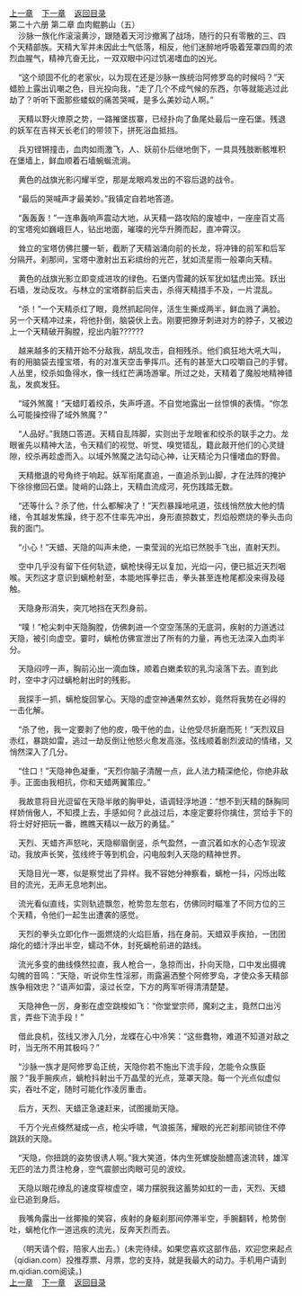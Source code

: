 
[上一章](https://github.com/xiaominghe2014/spider_book/blob/master/book/知北游/第398章.md)&nbsp;&nbsp;&nbsp;&nbsp;[下一章](https://github.com/xiaominghe2014/spider_book/blob/master/book/知北游/第400章.md)&nbsp;&nbsp;&nbsp;&nbsp;[返回目录](https://github.com/xiaominghe2014/spider_book/blob/master/book/知北游/README.md)
<br /> 第二十六册 第二章 血肉鲲鹏山（五）<br />
        沙脉一族化作滚滚黄沙，跟随着天河沙撤离了战场，随行的只有零散的三、四个天精部族。天精大军并未因此士气低落，相反，他们迷醉地呼吸着笼罩四周的浓烈血腥气，精神亢奋无比，一双双眼中闪过饥渴嗜血的凶光。

    “这个顽固不化的老家伙，以为现在还是沙脉一族统治阿修罗岛的时候吗？”天蜡脸上露出讥嘲之色，目光投向我，“走了几个不成气候的东西，尔等就能逃过此劫了？听听下面那些蝼蚁的痛苦哭喊，是多么美妙动人啊。”

    天精以野火燎原之势，一路摧堡拔寨，已经扑向了鱼尾处最后一座石堡。残退的妖军在吉祥天长老们的带领下，拼死浴血抵挡。

    兵刃铿锵撞击，血肉如雨激飞，人、妖前仆后继地倒下，一具具残肢断骸堆积在堡墙上，鲜血顺着石墙蜿蜒流淌。

    黄色的战旗光影闪耀半空，那是龙眼鸡发出的不容后退的战令。

    “最后的哭喊声才最美妙。”我镇定自若地答道。

    “轰轰轰！”一连串轰响声震动大地，从天精一路攻陷的废墟中，一座座百丈高的宝塔宛如巍峨巨人，钻出地面，璀璨的光华升腾而起，直冲霄汉。

    耸立的宝塔仿佛拦腰一斩，截断了天精汹涌向前的长龙，将冲锋的前军和后军分隔开。刹那间，宝塔中激射出五彩缤纷的光芒，犹如流星雨一般罩向天精。

    黄色的战旗光影立即变成进攻的绿色。石堡内雪藏的妖军犹如猛虎出笼。跃出石墙，发动反攻。与林立的宝塔群前后夹击，杀得天精措手不及，一片混乱。

    “杀！”一个天精杀红了眼，竟然抓起同伴，活生生撕成两半，鲜血溅了满脸。另一个天精冲过来，将他扑倒，脑袋伏上去。刚要把獠牙刺进对方的脖子，又被边上一个天精破开胸膛，挖出内脏??????

    越来越多的天精开始不分敌我，胡乱攻击，自相残杀。他们疯狂地大吼大叫，有的用脑袋去撞宝塔，有的对准天空击拳挥爪。还有的甚至大口咬嚼自己的手臂。人丛里，绞杀如鱼得水，像一线红芒满场游窜。所过之处，天精着了魔般地精神错乱，发疯发狂。

    “域外煞魔！”天蜡盯着绞杀，失声呼道。不自觉地露出一丝惊惧的表情。“你怎么可能操控得了域外煞魔？”

    “人品好。”我随口答道。天精自乱阵脚，实则出于龙眼雀和绞杀的联手之力。龙眼雀先以精神大法，令天精们的视觉、听觉、嗅觉错乱，籍此敲开他们的心灵缝隙，绞杀再趁虚而入。以域外煞魔之法勾动心神，让天精沦为只懂嗜血的野兽。

    天精撤退的号角终于响起。妖军衔尾直追，一直追杀到山脚，才在法阵的掩护下徐徐撤回石堡。陡峭的山路上，天精血流成河，死伤践踏无数。

    “还等什么？杀了他，什么都解决了！”天烈暴躁地吼道，弦线悄然放大他的情绪，令其越发焦躁，终于忍不住率先冲出，身形直掠数丈，烈焰般燃烧的拳头击向我的面门。

    “小心！”天蜡、天隐的叫声未绝，一束莹润的光焰已然脱手飞出，直射天烈。

    空中几乎没有留下任何轨迹，螭枪快得无以复加，光焰一闪，便已抵近天烈咽喉。天烈这才意识到螭枪射至，本能地挥拳拦击，拳头甚至连枪尾都没来得及碰触。

    天隐身形消失，突兀地挡在天烈身前。

    “噗！”枪尖刺中天隐胸膛，仿佛刺进一个空空荡荡的无底洞，疾射的力道透过天隐，被引向虚空。霎时，螭枪仿佛宣泄出了所有的力量，再也无法深入血肉半分。

    天隐闷哼一声，胸前沁出一滴血珠，顺着白嫩柔软的乳沟滚落下去。直到此时，空中才闪过螭枪射出时的残影。

    我探手一抓，螭枪旋回掌心。天隐的虚空神通果然玄妙，竟然将我势在必得的一击化解。

    “杀了他，我一定要剥了他的皮，吸干他的血，让他受尽折磨而死！”天烈双目赤红，暴跳如雷，逃过一劫反倒让他怒火愈发高涨。弦线顺着剧烈波动的情绪，又悄然深入了几分。

    “住口！”天隐神色凝重，“天烈你脑子清醒一点，此人法力精深绝伦，你绝非敌手。正面由我相抗，你和天蜡两翼策应。”

    我故意将目光逗留在天隐半敞的胸甲处，语调轻浮地道：“想不到天精的酥胸同样娇俏傲人，不知摸上去，手感如何？此战过后，本座定要将你擒住，赏给手下的将士好好把玩一番，瞧瞧天精以一敌万的勇猛。”

    天烈、天蜡齐声怒叱，天隐柳眉倒竖，杀气盈然，一直沉着如水的心态乍现波动。我放声长笑，弦线终于等到机会，闪电般刺入天隐的精神世界。

    天隐目光一寒，似是察觉出了异样。我不容她分神察看，螭枪一抖，闪烁出眩目的流光，无声无息地刺出。

    流光看似直线，实则轨迹飘忽，枪势忽左忽右，仿佛同时瞄准了不同方位的三个天精，令他们一起生出遭袭的感觉。

    天烈的拳头立即化作一面燃烧的火焰巨盾，挡在身前。天蜡双手疾拍，一团团熔化的蜡汁浮出半空，蠕动不休，封死螭枪前进的路线。

    流光多变的曲线倏然拉直，我人枪合一，急掠而出，扑向天隐，口中发出摄魂勾魄的音鸣：“天隐，听说你生性淫邪，雨露遍洒整个阿修罗岛，才使众多天精部族争相效忠？”语声如雷，滚过长空，下方的两军听得清清楚楚。

    天隐神色一厉，身影在虚空跳梭如飞：“你堂堂宗师，魔刹之主，竟然口出污言，弄些下流手段！”

    借此良机，弦线又渗入几分，龙蝶在心中冷笑：“这些蠢物，难道不知道对敌之时，当无所不用其极吗？”

    “沙脉一族才是阿修罗岛正统，天隐你若不施出下流手段，怎能令众族臣服？”我手腕疾点，螭枪抖射出千万晶莹的光点，笼罩天隐。每一个光点似虚似实，吞吐不定，随时可能化作凌厉重击。

    后方，天烈、天蜡正急速赶来，试图援助天隐。

    千万个光点倏然凝成一点，枪尖呼啸，气浪振荡，耀眼的光芒刹那间锁住不停跳跃的天隐。

    “天隐，你扭跳的姿势很诱人啊。”我大笑道，体内生死螺旋胎醴高速流转，雄浑无匹的法力贯注枪身，空气震颤出肉眼可见的波纹。

    天隐以眼花缭乱的速度穿梭虚空，竭力摆脱我这蓄势如虹的一击，天烈、天蜡业已追到身后。

    我嘴角露出一丝揶揄的笑容，疾射的身躯刹那间停滞半空，手腕翻转，枪势倒吐，螭枪化作一道迅疾的流光，反奔天烈而去。

    （明天请个假，陪家人出去。）(未完待续。如果您喜欢这部作品，欢迎您来起点（qidian.com）投推荐票、月票，您的支持，就是我最大的动力。手机用户请到m.qidian.com阅读。)
  <br />
[上一章](https://github.com/xiaominghe2014/spider_book/blob/master/book/知北游/第398章.md)&nbsp;&nbsp;&nbsp;&nbsp;[下一章](https://github.com/xiaominghe2014/spider_book/blob/master/book/知北游/第400章.md)&nbsp;&nbsp;&nbsp;&nbsp;[返回目录](https://github.com/xiaominghe2014/spider_book/blob/master/book/知北游/README.md)

